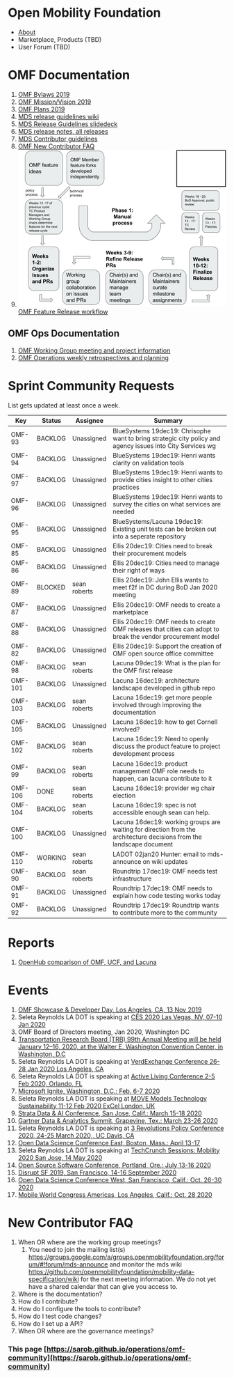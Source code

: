 # Open Mobility Foundation
* [About](https://www.openmobilityfoundation.org/about/)
* Marketplace, Products (TBD)
* User Forum (TBD)

# OMF Documentation
1. [OMF Bylaws 2019](https://members.openmobilityfoundation.org/wp-content/uploads/2019/08/OMF-Bylaws-CURRENT-1.pdf)
1. [OMF Mission/Vision 2019](https://www.openmobilityfoundation.org/wp-content/uploads/2019/06/OpenMobilityFoundation_Principles.pdf)
1. [OMF Plans 2019](https://www.openmobilityfoundation.org/wp-content/uploads/2019/10/OMF-Transitional-Architectural-Landscape-FINAL.pdf)
1. [MDS release guidelines wiki](https://github.com/openmobilityfoundation/mobility-data-specification/blob/dev/ReleaseGuidelines.md)
1. [MDS Release Guidelines slidedeck](https://docs.google.com/presentation/d/1iw3Y6kSDnSUEUNLGlc07ARQlcunYVYCd05P2RkTTNnc/edit?usp=sharing)
1. [MDS release notes, all releases](https://github.com/openmobilityfoundation/mobility-data-specification/blob/dev/ReleaseNotes.md)
1. [MDS Contributor guidelines](https://github.com/openmobilityfoundation/mobility-data-specification/blob/dev/CONTRIBUTING.md)
1. [OMF New Contributor FAQ](#new-contributor-faq)
1. [![OMF Feature Release workflow](omf-feature-workflow.png "release workflow")OMF Feature Release workflow](https://docs.google.com/drawings/d/1QvpR7ljkw1-tZHiuqWVNJtwuwg9P2SySscgN3CHkvvo/edit?usp=sharing)

## OMF Ops Documentation
1. [OMF Working Group meeting and project information](https://github.com/openmobilityfoundation/mobility-data-specification/wiki/Working-Group-Operations-(wg-ops)#omf-projects-overloaded)
1. [OMF Operations weekly retrospectives and planning](https://docs.google.com/document/d/1wEj46BFxgo1HGAC0L7qd3UfNNhnDzMzJdLLR2C7Qesg/edit?usp=sharing)

# Sprint Community Requests
List gets updated at least once a week. 

<div class="datatable-begin"></div>

Key	|	Status	|	Assignee	|	Summary
---	|	---	|	---	|	---
OMF-93	|	BACKLOG	|	Unassigned	|	BlueSystems 19dec19: Chrisophe want to bring strategic city policy and agency issues into City Services wg
OMF-94	|	BACKLOG	|	Unassigned	|	BlueSystems 19dec19: Henri wants clarity on validation tools
OMF-97	|	BACKLOG	|	Unassigned	|	BlueSystems 19dec19: Henri wants to provide cities insight to other cities practices
OMF-96	|	BACKLOG	|	Unassigned	|	BlueSystems 19dec19: Henri wants to survey the cities on what services are needed
OMF-95	|	BACKLOG	|	Unassigned	|	BlueSystems/Lacuna 19dec19: Existing unit tests can be broken out into a seperate repository
OMF-85	|	BACKLOG	|	Unassigned	|	Ellis 20dec19: Cities need to break their procurement models
OMF-86	|	BACKLOG	|	Unassigned	|	Ellis 20dec19: Cities need to manage their right of ways
OMF-89	|	BLOCKED	|	sean roberts	|	Ellis 20dec19: John Ellis wants to meet f2f in DC during BoD Jan 2020 meeting
OMF-87	|	BACKLOG	|	Unassigned	|	Ellis 20dec19: OMF needs to create a marketplace
OMF-88	|	BACKLOG	|	Unassigned	|	Ellis 20dec19: OMF needs to create OMF releases that cities can adopt to break the vendor procurement model
OMF-82	|	BACKLOG	|	Unassigned	|	Ellis 20dec19: Support the creation of OMF open source office committee
OMF-98	|	BACKLOG	|	sean roberts	|	Lacuna 09dec19: What is the plan for the OMF first release
OMF-101	|	BACKLOG	|	Unassigned	|	Lacuna 16dec19: architecture landscape developed in github repo
OMF-103	|	BACKLOG	|	sean roberts	|	Lacuna 16dec19: get more people involved through improving the documentation
OMF-105	|	BACKLOG	|	Unassigned	|	Lacuna 16dec19: how to get Cornell involved?
OMF-102	|	BACKLOG	|	sean roberts	|	Lacuna 16dec19: Need to openly discuss the product feature to project development process
OMF-99	|	BACKLOG	|	sean roberts	|	Lacuna 16dec19: product management OMF role needs to happen, can lacuna contribute to it
OMF-106	|	DONE	|	sean roberts	|	Lacuna 16dec19: provider wg chair election
OMF-104	|	BACKLOG	|	sean roberts	|	Lacuna 16dec19: spec is not accessible enough sean can help.
OMF-100	|	BACKLOG	|	Unassigned	|	Lacuna 16dec19: working groups are waiting for direction from the architecture decisions from the landscape document
OMF-110	|	WORKING	|	sean roberts	|	LADOT 02jan20 Hunter: email to mds-announce on wiki updates
OMF-90	|	BACKLOG	|	sean roberts	|	Roundtrip 17dec19: OMF needs test infrastructure
OMF-91	|	BACKLOG	|	Unassigned	|	Roundtrip 17dec19: OMF needs to explain how code testing works today
OMF-92	|	BACKLOG	|	Unassigned	|	Roundtrip 17dec19: Roundtrip wants to contribute more to the community

<div class="datatable-end"></div>

# Reports
1. [OpenHub comparison of OMF, UCF, and Lacuna](https://www.openhub.net/p/_compare?project_0=Open+Mobility+Foundation&project_1=kepler.gl&project_2=Lacuna-tech)

# Events
1. [OMF Showcase & Developer Day, Los Angeles, CA, 13 Nov 2019](https://www.eventbrite.com/e/omf-showcase-developer-day-tickets-76854980315#)
1. Seleta Reynolds LA DOT is speaking at [CES 2020 Las Vegas, NV, 07-10 Jan 2020](https://www.ces.tech/conference/speaker-directory/882559.aspx)
1. OMF Board of Directors meeting, Jan 2020, Washington DC
1. [Transportation Research Board (TRB) 99th Annual Meeting will be held January 12–16, 2020, at the Walter E. Washington Convention Center, in Washington, D.C](http://www.trb.org/AnnualMeeting/AnnualMeeting.aspx)
1. Seleta Reynolds LA DOT is speaking at [VerdExchange Conference 26-28 Jan 2020 Los Angeles, CA](https://www.verdexchange.org/)
1. Seleta Reynolds LA DOT is speaking at [Active Living Conference 2-5 Feb 2020, Orlando, FL](http://www.alr-conference.com/)
1. [Microsoft Ignite, Washington, D.C.: Feb. 6-7 2020](https://www.microsoft.com/en-us/ignite-the-tour/washington-dc)
1. Seleta Reynolds LA DOT is speaking at [MOVE Models Technology Sustainability 11-12 Feb 2020 ExCel London, UK](https://www.terrapinn.com/exhibition/move/index.stm)
1. [Strata Data & AI Conference, San Jose, Calif.: March 15-18 2020](https://conferences.oreilly.com/strata-data-ai/stai-ca)
1. [Gartner Data & Analytics Summit, Grapevine, Tex.: March 23-26 2020](https://www.gartner.com/en/conferences/na/data-analytics-us)
1. Seleta Reynolds LA DOT is speaking at [3 Revolutions Policy Conference 2020, 24-25 March 2020,, UC Davis, CA](https://3rev.ucdavis.edu/events/3-revolutions-policy-conference-2020)
1. [Open Data Science Conference East, Boston, Mass.: April 13-17 ](https://odsc.com/boston/)
1. Seleta Reynolds LA DOT is speaking at [TechCrunch Sessions: Mobility 2020 San Jose, 14 May 2020](https://techcrunch.com/events/tc-sessions-mobility-2020/)
1. [Open Source Software Conference, Portland, Ore.: July 13-16 2020](https://conferences.oreilly.com/oscon/oscon-or)
1. [Disrupt SF 2019, San Francisco, 14-16 September 2020](https://techcrunch.com/events/disrupt-sf-2020/)
1. [Open Data Science Conference West, San Francisco, Calif.: Oct. 26-30 2020](https://odsc.com/california/)
1. [Mobile World Congress Americas, Los Angeles, Calif.: Oct. 28 2020](https://www.mwclosangeles.com/)

# New Contributor FAQ
1. When OR where are the working group meetings? 
    1. You need to join the mailing list(s) https://groups.google.com/a/groups.openmobilityfoundation.org/forum/#!forum/mds-announce and monitor the mds wiki https://github.com/openmobilityfoundation/mobility-data-specification/wiki for the next meeting information. We do not yet have a shared calendar that can give you access to. 
1. Where is the documentation?
1. How do I contribute?
1. How do I configure the tools to contribute?
1. How do I test code changes?
1. How do I set up a API?
1. When OR where are the governance meetings?

### This page [https://sarob.github.io/operations/omf-community](https://sarob.github.io/operations/omf-community)
